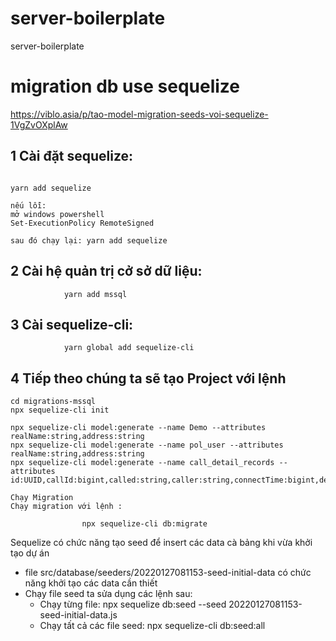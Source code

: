 # server-boilerplate
server-boilerplate


# migration db use sequelize
https://viblo.asia/p/tao-model-migration-seeds-voi-sequelize-1VgZvOXplAw

## 1 Cài đặt sequelize:

```

yarn add sequelize

nếu lỗi:
mở windows powershell
Set-ExecutionPolicy RemoteSigned

sau đó chạy lại: yarn add sequelize

```

## 2 Cài hệ quản trị cở sở dữ liệu:
```
            yarn add mssql
```
## 3 Cài sequelize-cli:
```
            yarn global add sequelize-cli
```
## 4 Tiếp theo chúng ta sẽ tạo Project với lệnh
```
cd migrations-mssql
npx sequelize-cli init

npx sequelize-cli model:generate --name Demo --attributes realName:string,address:string
npx sequelize-cli model:generate --name pol_user --attributes realName:string,address:string
npx sequelize-cli model:generate --name call_detail_records --attributes id:UUID,callId:bigint,called:string,caller:string,connectTime:bigint,destLegId:bigint,direction:string,disconnectTime:bigint,duration:INTEGER,fileStatus:string,origCalledLoginUserId:string,origCallingLoginUserId:string,origLegId:bigint,origTime:bigint,teamId:INTEGER,agentId:INTEGER,recordingFileName:string

Chạy Migration
Chạy migration với lệnh :

                npx sequelize-cli db:migrate

```

Sequelize có chức năng tạo seed để insert các data cà bảng khi vừa khởi tạo dự án

- file src/database/seeders/20220127081153-seed-initial-data có chức năng khởi tạo các data cần thiết
- Chạy file seed ta sửa dụng các lệnh sau: 
  + Chạy từng file: npx sequelize db:seed --seed 20220127081153-seed-initial-data.js
  + Chạy tất cả các file seed: npx sequelize-cli db:seed:all